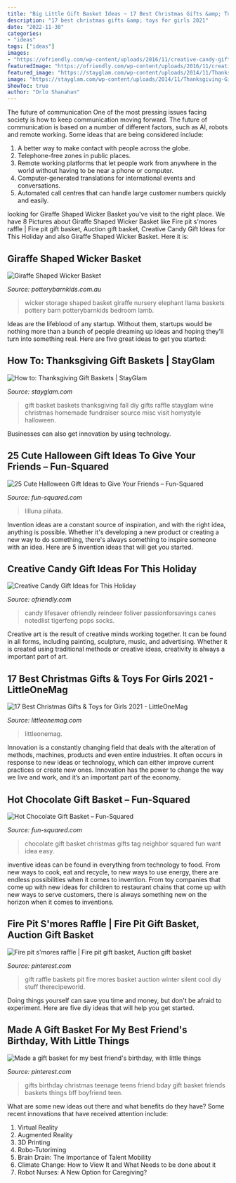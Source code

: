 ```yaml
---
title: "Big Little Gift Basket Ideas ~ 17 Best Christmas Gifts &amp; Toys For Girls 2021"
description: "17 best christmas gifts &amp; toys for girls 2021"
date: "2022-11-30"
categories:
- "ideas"
tags: ["ideas"]
images:
- "https://ofriendly.com/wp-content/uploads/2016/11/creative-candy-gift-ideas/10-creative-candy-gift-ideas.jpg"
featuredImage: "https://ofriendly.com/wp-content/uploads/2016/11/creative-candy-gift-ideas/10-creative-candy-gift-ideas.jpg"
featured_image: "https://stayglam.com/wp-content/uploads/2014/11/Thanksgiving-Gift-Basket-7.jpg"
image: "https://stayglam.com/wp-content/uploads/2014/11/Thanksgiving-Gift-Basket-7.jpg"
ShowToc: true
author: "Orlo Shanahan"
---
```



The future of communication
One of the most pressing issues facing society is how to keep communication moving forward. The future of communication is based on a number of different factors, such as AI, robots and remote working. Some ideas that are being considered include: 
1. A better way to make contact with people across the globe. 
2. Telephone-free zones in public places. 
3. Remote working platforms that let people work from anywhere in the world without having to be near a phone or computer. 
4. Computer-generated translations for international events and conversations. 
5. Automated call centres that can handle large customer numbers quickly and easily.

	

		
looking for Giraffe Shaped Wicker Basket you've visit to the right place. We have 8 Pictures about Giraffe Shaped Wicker Basket like Fire pit s&#039;mores raffle | Fire pit gift basket, Auction gift basket, Creative Candy Gift Ideas for This Holiday and also Giraffe Shaped Wicker Basket. Here it is:
		
    
## Giraffe Shaped Wicker Basket

<img loading=lazy src="http://www.potterybarnkids.com.au/core/media/media.nl?id=74060990&amp;c=3572911&amp;h=dbc7ef66211c6a998364&amp;resizeid=7&amp;resizeh=1200&amp;resizew=1200" onerror="this.onerror=null;this.src='https://tse4.mm.bing.net/th?id=OIP.sJVnUI4zHD20lP-UI-FjjQHaGi&amp;pid=15.1';" alt="Giraffe Shaped Wicker Basket">

_Source: potterybarnkids.com.au_

>wicker storage shaped basket giraffe nursery elephant llama baskets pottery barn potterybarnkids bedroom lamb. 

	

Ideas are the lifeblood of any startup. Without them, startups would be nothing more than a bunch of people dreaming up ideas and hoping they'll turn into something real. Here are five great ideas to get you started: 

    
## How To: Thanksgiving Gift Baskets | StayGlam

<img loading=lazy src="https://stayglam.com/wp-content/uploads/2014/11/Thanksgiving-Gift-Basket-7.jpg" onerror="this.onerror=null;this.src='https://tse1.mm.bing.net/th?id=OIP.Pa3UbAAe4fkfPWSnzaOh-wHaKt&amp;pid=15.1';" alt="How to: Thanksgiving Gift Baskets | StayGlam">

_Source: stayglam.com_

>gift basket baskets thanksgiving fall diy gifts raffle stayglam wine christmas homemade fundraiser source misc visit homystyle halloween. 

	

Businesses can also get innovation by using technology.

    
## 25 Cute Halloween Gift Ideas To Give Your Friends – Fun-Squared

<img loading=lazy src="https://fun-squared.com/wp-content/uploads/2016/09/Easy-and-Cute-Pick-Your-Poison-Gift-Idea-on-lilluna.com-2.jpg" onerror="this.onerror=null;this.src='https://tse4.mm.bing.net/th?id=OIP.1Sev3lQLEmLunwxIn_6TfAHaLH&amp;pid=15.1';" alt="25 Cute Halloween Gift Ideas to Give Your Friends – Fun-Squared">

_Source: fun-squared.com_

>lilluna piñata. 

	

Invention ideas are a constant source of inspiration, and with the right idea, anything is possible. Whether it's developing a new product or creating a new way to do something, there's always something to inspire someone with an idea. Here are 5 invention ideas that will get you started.

    
## Creative Candy Gift Ideas For This Holiday

<img loading=lazy src="https://ofriendly.com/wp-content/uploads/2016/11/creative-candy-gift-ideas/10-creative-candy-gift-ideas.jpg" onerror="this.onerror=null;this.src='https://tse2.mm.bing.net/th?id=OIP.7311rinjsSaJpsRW2k2UhQHaLH&amp;pid=15.1';" alt="Creative Candy Gift Ideas for This Holiday">

_Source: ofriendly.com_

>candy lifesaver ofriendly reindeer foliver passionforsavings canes notedlist tigerfeng pops socks. 

	

Creative art is the result of creative minds working together. It can be found in all forms, including painting, sculpture, music, and advertising. Whether it is created using traditional methods or creative ideas, creativity is always a important part of art.

    
## 17 Best Christmas Gifts &amp; Toys For Girls 2021 - LittleOneMag

<img loading=lazy src="https://littleonemag.com/wp-content/uploads/2020/08/smiling-little-girl-with-Christmas-present.jpg" onerror="this.onerror=null;this.src='https://tse1.mm.bing.net/th?id=OIP.yS9QYmaNTSQslfgE_9XeuwHaE8&amp;pid=15.1';" alt="17 Best Christmas Gifts &amp; Toys for Girls 2021 - LittleOneMag">

_Source: littleonemag.com_

>littleonemag. 

	

Innovation is a constantly changing field that deals with the alteration of methods, machines, products and even entire industries. It often occurs in response to new ideas or technology, which can either improve current practices or create new ones. Innovation has the power to change the way we live and work, and it’s an important part of the economy.

    
## Hot Chocolate Gift Basket – Fun-Squared

<img loading=lazy src="http://fun-squared.com/wp-content/uploads/2016/10/EasyHotChocolateNeighborGiftIdea.jpg" onerror="this.onerror=null;this.src='https://tse4.mm.bing.net/th?id=OIP.Fgs9L2q9eQcSGM785nUv6gHaLE&amp;pid=15.1';" alt="Hot Chocolate Gift Basket – Fun-Squared">

_Source: fun-squared.com_

>chocolate gift basket christmas gifts tag neighbor squared fun want idea easy. 

	

inventive ideas can be found in everything from technology to food. From new ways to cook, eat and recycle, to new ways to use energy, there are endless possibilities when it comes to invention. From toy companies that come up with new ideas for children to restaurant chains that come up with new ways to serve customers, there is always something new on the horizon when it comes to inventions.

    
## Fire Pit S&#039;mores Raffle | Fire Pit Gift Basket, Auction Gift Basket

<img loading=lazy src="https://i.pinimg.com/736x/7b/24/92/7b2492852936581e1fe56ff827e29e57--raffle-baskets-gift-baskets.jpg" onerror="this.onerror=null;this.src='https://tse4.mm.bing.net/th?id=OIP.7AHBHE1k1Nr5Ekwjtt1UQQHaJ3&amp;pid=15.1';" alt="Fire pit s&#039;mores raffle | Fire pit gift basket, Auction gift basket">

_Source: pinterest.com_

>gift raffle baskets pit fire mores basket auction winter silent cool diy stuff therecipeworld. 

	

Doing things yourself can save you time and money, but don't be afraid to experiment. Here are five diy ideas that will help you get started.

    
## Made A Gift Basket For My Best Friend&#039;s Birthday, With Little Things

<img loading=lazy src="https://i.pinimg.com/736x/a2/86/08/a286082e2d61ba16991cae1ed90c797b--my-best-friends-birthday-birthday-gifts.jpg" onerror="this.onerror=null;this.src='https://tse4.mm.bing.net/th?id=OIP.v81Bxso3xjsBXmWpKMI0gAHaJ3&amp;pid=15.1';" alt="Made a gift basket for my best friend&#039;s birthday, with little things">

_Source: pinterest.com_

>gifts birthday christmas teenage teens friend bday gift basket friends baskets things bff boyfriend teen. 

	

What are some new ideas out there and what benefits do they have?
Some recent innovations that have received attention include: 
1. Virtual Reality 
2. Augmented Reality 
3. 3D Printing 
4. Robo-Tutoriming 
5. Brain Drain: The Importance of Talent Mobility 
6. Climate Change: How to View It and What Needs to be done about it 
7. Robot Nurses: A New Option for Caregiving?

